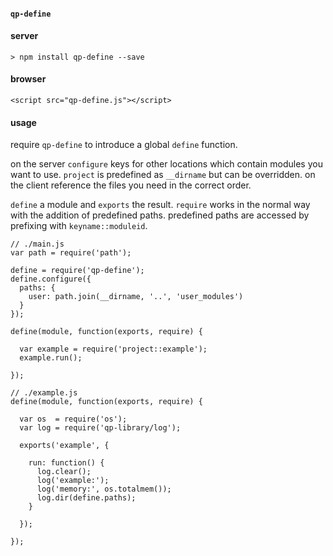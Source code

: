 #### `qp-define`

#### server

`> npm install qp-define --save`

#### browser

`<script src="qp-define.js"></script>`

#### usage

require `qp-define` to introduce a global `define` function.

on the server `configure` keys for other locations which contain modules you want to use. `project` is predefined as `__dirname` but can be overridden. on the client reference the files you need in the correct order.

`define` a module and `exports` the result. `require` works in the normal way with the addition of predefined paths. predefined paths are accessed by prefixing with `keyname::moduleid`.
````
// ./main.js
var path = require('path');

define = require('qp-define');
define.configure({
  paths: {
    user: path.join(__dirname, '..', 'user_modules')
  }
});

define(module, function(exports, require) {

  var example = require('project::example');
  example.run();

});

````
````
// ./example.js
define(module, function(exports, require) {

  var os  = require('os');
  var log = require('qp-library/log');

  exports('example', {

    run: function() {
      log.clear();
      log('example:');
      log('memory:', os.totalmem());
      log.dir(define.paths);
    }

  });

});
````
